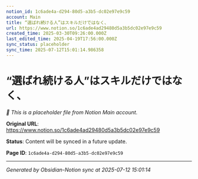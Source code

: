 ```yaml
---
notion_id: 1c6ade4a-d294-80d5-a3b5-dc02e97e9c59
account: Main
title: “選ばれ続ける人”はスキルだけではなく、
url: https://www.notion.so/1c6ade4ad29480d5a3b5dc02e97e9c59
created_time: 2025-03-30T09:26:00.000Z
last_edited_time: 2025-04-19T17:56:00.000Z
sync_status: placeholder
sync_time: 2025-07-12T15:01:14.986358
---
```


# “選ばれ続ける人”はスキルだけではなく、

*🔄 This is a placeholder file from Notion Main account.*

**Original URL**: https://www.notion.so/1c6ade4ad29480d5a3b5dc02e97e9c59

**Status**: Content will be synced in a future update.

**Page ID**: `1c6ade4a-d294-80d5-a3b5-dc02e97e9c59`

---

*Generated by Obsidian-Notion sync at 2025-07-12 15:01:14*
